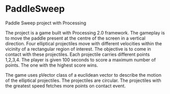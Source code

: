 PaddleSweep
===========

Paddle Sweep project with Processing

The project is a  game built with Processing 2.0 framework.
The gameplay is to move the paddle present at the centre of the screen in a vertical direction.
Four elliptical projectiles move with different velocities within the vicinity of a rectangular region of interest. 
The objective is to come in contact with these projectiles. Each projectile carries different points 1,2,3,4.
The player is given 100 seconds to score a maximum number of points. The one with the highest score wins.

The game uses pVector class of a euclidean vector to describe the motion of the elliptical projectiles. The projectiles are circular. The projectiles with the greatest speed fetches more points on contact event.
